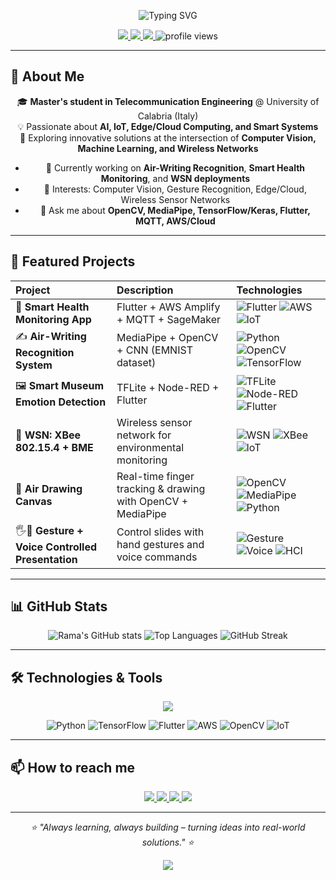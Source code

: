 <p align="center">
  <img src="https://readme-typing-svg.demolab.com?font=Fira+Code&weight=600&size=30&duration=4000&pause=1000&color=3498DB&center=true&vCenter=true&width=500&lines=Hi+%F0%9F%91%8B%2C+I'm+Rama+Mhalla;Telecommunication+Engineer;AI+%26+IoT+Enthusiast" alt="Typing SVG" />
</p>

<p align="center">
  <a href="https://www.linkedin.com/in/rama-mhalla-5b20081a7/">
    <img src="https://img.shields.io/badge/LinkedIn-0A66C2?style=for-the-badge&logo=linkedin&logoColor=white" />
  </a>
  <a href="https://ramamhallla.github.io/my-portfolio/">
    <img src="https://img.shields.io/badge/Portfolio-2980B9?style=for-the-badge&logo=Google-Chrome&logoColor=white" />
  </a>
  <a href="mailto:ramamhalla24@gmail.com">
    <img src="https://img.shields.io/badge/Gmail-3498DB?style=for-the-badge&logo=gmail&logoColor=white" />
  </a>
  <img src="https://komarev.com/ghpvc/?username=ramamhallla&label=Profile+Views&color=3498DB&style=for-the-badge" alt="profile views" />
</p>

---

## 🚀 About Me

<p align="center">
🎓 <b>Master's student in Telecommunication Engineering</b> @ University of Calabria (Italy)<br/>
💡 Passionate about <b>AI, IoT, Edge/Cloud Computing, and Smart Systems</b><br/>
🚀 Exploring innovative solutions at the intersection of <b>Computer Vision, Machine Learning, and Wireless Networks</b>
</p>

<div align="center">

- 🔭 Currently working on **Air-Writing Recognition**, **Smart Health Monitoring**, and **WSN deployments**
- 🎯 Interests: Computer Vision, Gesture Recognition, Edge/Cloud, Wireless Sensor Networks
- 💬 Ask me about **OpenCV, MediaPipe, TensorFlow/Keras, Flutter, MQTT, AWS/Cloud**

</div>

---

## 🔬 Featured Projects

<div align="center">

| Project                                          | Description                                                 | Technologies                                                                                                                                                                                                                                                                                        |
| :----------------------------------------------- | :---------------------------------------------------------- | :-------------------------------------------------------------------------------------------------------------------------------------------------------------------------------------------------------------------------------------------------------------------------------------------------- |
| 📱 **Smart Health Monitoring App**               | Flutter + AWS Amplify + MQTT + SageMaker                    | ![Flutter](https://img.shields.io/badge/Flutter-3498DB?style=flat&logo=flutter&logoColor=white) ![AWS](https://img.shields.io/badge/AWS-2E86C1?style=flat&logo=amazonaws&logoColor=white) ![IoT](https://img.shields.io/badge/IoT-2874A6?style=flat&logo=iot&logoColor=white)                       |
| ✍️ **Air-Writing Recognition System**            | MediaPipe + OpenCV + CNN (EMNIST dataset)                   | ![Python](https://img.shields.io/badge/Python-3498DB?style=flat&logo=python&logoColor=white) ![OpenCV](https://img.shields.io/badge/OpenCV-2E86C1?style=flat&logo=opencv&logoColor=white) ![TensorFlow](https://img.shields.io/badge/TensorFlow-2874A6?style=flat&logo=tensorflow&logoColor=white)  |
| 🖼 **Smart Museum Emotion Detection**             | TFLite + Node-RED + Flutter                                 | ![TFLite](https://img.shields.io/badge/TFLite-3498DB?style=flat&logo=tensorflow&logoColor=white) ![Node-RED](https://img.shields.io/badge/Node--RED-2E86C1?style=flat&logo=nodered&logoColor=white) ![Flutter](https://img.shields.io/badge/Flutter-2874A6?style=flat&logo=flutter&logoColor=white) |
| 📡 **WSN: XBee 802.15.4 + BME**                  | Wireless sensor network for environmental monitoring        | ![WSN](https://img.shields.io/badge/WSN-3498DB?style=flat&logo=wireless&logoColor=white) ![XBee](https://img.shields.io/badge/XBee-2E86C1?style=flat) ![IoT](https://img.shields.io/badge/IoT-2874A6?style=flat&logo=iot&logoColor=white)                                                           |
| 🎨 **Air Drawing Canvas**                        | Real-time finger tracking & drawing with OpenCV + MediaPipe | ![OpenCV](https://img.shields.io/badge/OpenCV-3498DB?style=flat&logo=opencv&logoColor=white) ![MediaPipe](https://img.shields.io/badge/MediaPipe-2E86C1?style=flat&logo=google&logoColor=white) ![Python](https://img.shields.io/badge/Python-2874A6?style=flat&logo=python&logoColor=white)        |
| 🖐️🎤 **Gesture + Voice Controlled Presentation** | Control slides with hand gestures and voice commands        | ![Gesture](https://img.shields.io/badge/Gesture-3498DB?style=flat) ![Voice](https://img.shields.io/badge/Voice-2E86C1?style=flat&logo=google-assistant&logoColor=white) ![HCI](https://img.shields.io/badge/HCI-2874A6?style=flat)                                                                  |

</div>

---

## 📊 GitHub Stats

<div align="center">

![Rama's GitHub stats](https://github-readme-stats.vercel.app/api?username=ramamhallla&show_icons=true&theme=blue-green&hide_border=true&bg_color=00000000&title_color=3498DB&text_color=2E86C1&icon_color=2874A6)
![Top Languages](https://github-readme-stats.vercel.app/api/top-langs/?username=ramamhallla&layout=compact&theme=blue-green&hide_border=true&bg_color=00000000&title_color=3498DB&text_color=2E86C1)
![GitHub Streak](https://streak-stats.demolab.com?user=ramamhallla&theme=blue&hide_border=true&background=00000000&dates=3498DB&fire=2E86C1&ring=2874A6)

</div>

---

## 🛠️ Technologies & Tools

<p align="center">
  <img src="https://skillicons.dev/icons?i=python,tensorflow,flutter,aws,opencv,java,html,css,js,git,docker,linux,arduino,raspberrypi,mqtt,nodejs,react" />
</p>

<div align="center">

![Python](https://img.shields.io/badge/Python-3498DB?style=for-the-badge&logo=python&logoColor=white)
![TensorFlow](https://img.shields.io/badge/TensorFlow-2E86C1?style=for-the-badge&logo=tensorflow&logoColor=white)
![Flutter](https://img.shields.io/badge/Flutter-2874A6?style=for-the-badge&logo=flutter&logoColor=white)
![AWS](https://img.shields.io/badge/AWS-3498DB?style=for-the-badge&logo=amazonaws&logoColor=white)
![OpenCV](https://img.shields.io/badge/OpenCV-2E86C1?style=for-the-badge&logo=opencv&logoColor=white)
![IoT](https://img.shields.io/badge/IoT-2874A6?style=for-the-badge&logo=iot&logoColor=white)

</div>

---

## 📫 How to reach me

<p align="center">
  <a href="https://ramamhallla.github.io/my-portfolio/">
    <img src="https://img.shields.io/badge/Portfolio-3498DB?style=for-the-badge&logo=Google-Chrome&logoColor=white" />
  </a>
  <a href="https://www.linkedin.com/in/rama-mhalla-5b20081a7/">
    <img src="https://img.shields.io/badge/LinkedIn-2E86C1?style=for-the-badge&logo=linkedin&logoColor=white" />
  </a>
  <a href="mailto:ramamhalla24@gmail.com">
    <img src="https://img.shields.io/badge/Email-2874A6?style=for-the-badge&logo=gmail&logoColor=white" />
  </a>
  <a href="https://github.com/ramamhallla">
    <img src="https://img.shields.io/badge/GitHub-3498DB?style=for-the-badge&logo=github&logoColor=white" />
  </a>
</p>

---

<p align="center">
  <i>⭐ "Always learning, always building – turning ideas into real-world solutions." ⭐</i>
</p>

<div align="center">
  
<p align="center">
  <img src="https://capsule-render.vercel.app/api?type=waving&color=3498DB&height=120&section=footer&text=Thanks+for+visiting!&fontSize=20&fontColor=ffffff" />
</p>

</div>

